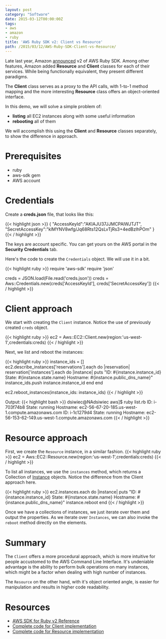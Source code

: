 ```yaml
---
layout: post
category: "Software"
date: 2015-03-12T00:00:00Z
tags:
- aws
- amazon
- ruby
title: 'AWS Ruby SDK v2: Client vs Resource'
path: /2015/03/12/AWS-Ruby-SDK-Client-vs-Resource/
---
```


Late last year, Amazon [announced](http://ruby.awsblog.com/post/Tx2NJE86FP0HHXX/Announcing-V2-of-the-AWS-SDK-for-Ruby) v2 of AWS Ruby SDK. Among other features, Amazon added **Resource** and **Client** classes for each of their services.
While being functionally equivalent, they present different paradigms.

The **Client** class serves as a proxy to the API calls, with 1-to-1 method mapping and the more interesting **Resource** class offers an object-oriented interface.

In this demo, we will solve a simple problem of:

* **listing** all EC2 instances along with some useful information
* **rebooting** all of them

We will accomplish this using the **Client** and **Resource** classes separately, to show the difference in approach.

# Prerequisites

* ruby
* aws-sdk gem
* AWS account


# Credentials

Create a **creds.json** file, that looks like this:

{{< highlight json >}}
{
  "AccessKeyId":"AKIAJU37JJMCPAIWJTJT",
  "SecretAccessKey":"klMYNV8wfg/Jq68Rts12QsLvTjRs3+4edBzlhPOm"
}
{{< / highlight >}}

The keys are account specific. You can get yours on the AWS portal in the **Security Credentials** tab.

Here's the code to create the ```Credentials``` object. We will use it in a bit.

{{< highlight ruby >}}
require 'aws-sdk'
require 'json'

creds = JSON.load(File.read('creds.json'))
creds = Aws::Credentials.new(creds['AccessKeyId'], creds['SecretAccessKey'])
{{< / highlight >}}



# Client approach

We start with creating the ```Client``` instance. Notice the use of previously created ```creds``` object.

{{< highlight ruby >}}
ec2 = Aws::EC2::Client.new(region:'us-west-1',credentials:creds)
{{< / highlight >}}

Next, we list and reboot the instances:

{{< highlight ruby >}}
instance_ids = []
ec2.describe_instances['reservations'].each do |reservation|
  reservation['instances'].each do |instance|
    puts "ID: #{instance.instance_id} State: #{instance.state.name} Hostname: #{instance.public_dns_name}"
    instance_ids.push instance.instance_id
  end
end

ec2.reboot_instances(instance_ids: instance_ids)
{{< / highlight >}}


Output:
{{< highlight bash >}}
dsiwiec@NAdsiwiec aws]$ ruby list.rb
ID: i-703f74b8 State: running Hostname: ec2-56-67-20-185.us-west-1.compute.amazonaws.com
ID: i-1c1279d4 State: running Hostname: ec2-56-153-62-149.us-west-1.compute.amazonaws.com
{{< / highlight >}}

# Resource approach

First, we create the ```Resource``` instance, in a similar fashion.
{{< highlight ruby >}}
ec2 = Aws::EC2::Resource.new(region:'us-west-1',credentials:creds)
{{< / highlight >}}

To list all instances, we use the ```instances``` method, which returns a Collection of
[Instance](http://docs.aws.amazon.com/sdkforruby/api/Aws/EC2/Instance.html) objects.
Notice the difference from the Client approach here.

{{< highlight ruby >}}
ec2.instances.each do |instance|
  puts "ID: #{instance.instance_id} State: #{instance.state.name} Hostname: #{instance.public_dns_name}"
  instance.reboot
end
{{< / highlight >}}

Once we have a collections of instances, we just iterate over them and output the properties.
As we iterate over ```Instances```, we can also invoke the ```reboot``` method directly on the elements.


# Summary

The ```Client``` offers a more procedural approach, which is more intuitive for people accustomed
to the AWS Command Line Interface. It's undeniable advantage is the ability to perform bulk operations
on many instances, which might be a factor when dealing with high number of instances.

The ```Resource``` on the other hand, with it's object oriented
angle, is easier for manipulation and results in higher code readability.

# Resources
* [AWS SDK for Ruby v2 Reference](http://docs.aws.amazon.com/sdkforruby/api/_index.html)
* [Complete code for Client implementation](https://gist.github.com/danielsiwiec/20deba324e85f3d61088)
* [Complete code for Resource implementation](https://gist.github.com/danielsiwiec/e91a24249d45b9d5df01)
